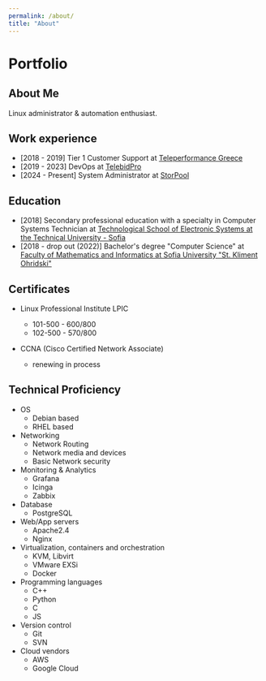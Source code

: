 ```yaml
---
permalink: /about/
title: "About"
---
```


# Portfolio

## About Me
Linux administrator & automation enthusiast.

## Work experience

- [2018 - 2019] Tier 1 Customer Support at [Teleperformance Greece](https://www.tp.com/en-us/)
- [2019 - 2023] DevOps at [TelebidPro](https://telebid-pro.com/)
- [2024 - Present] System Administrator at [StorPool](https://storpool.com/)

## Education

- [2018] Secondary professional education with a specialty in Computer Systems Technician at [Technological School of Electronic Systems at the Technical University - Sofia](https://elsys-bg.org/)
- [2018 - drop out (2022)]  Bachelor's degree "Computer Science" at [Faculty of Mathematics and Informatics at Sofia University "St. Kliment Ohridski"](https://www.fmi.uni-sofia.bg/en/)

## Certificates
- Linux Professional Institute LPIC
  - 101-500 - 600/800
  - 102-500 - 570/800

- CCNA (Cisco Certified Network Associate) 
  - renewing in process

## Technical Proficiency
- OS
	- Debian based
	- RHEL based
- Networking
	- Network Routing
	- Network media and devices
	- Basic Network security
- Monitoring & Analytics
	- Grafana
	- Icinga
	- Zabbix
- Database
	- PostgreSQL
- Web/App servers
	- Apache2.4
	- Nginx
- Virtualization, containers and orchestration
	- KVM, Libvirt
	- VMware EXSi
	- Docker
- Programming languages
	- C++
	- Python
	- C
	- JS
- Version control
	- Git
	- SVN
- Cloud vendors
	- AWS
	- Google Cloud
